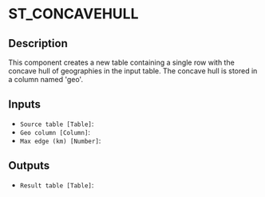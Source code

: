 
# ST_CONCAVEHULL
## Description

 This component creates a new table containing a single row with the concave hull of geographies in the input table.
 The concave hull is stored in a column named 'geo'.
 
## Inputs
* `Source table [Table]`: 
* `Geo column [Column]`: 
* `Max edge (km) [Number]`: 

## Outputs
* `Result table [Table]`: 
